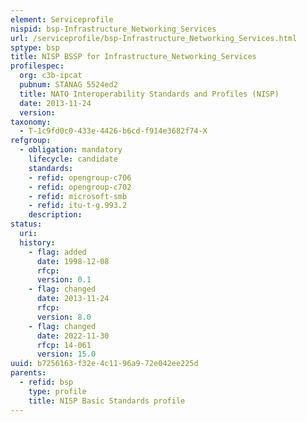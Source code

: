 ```yaml
---
element: Serviceprofile
nispid: bsp-Infrastructure_Networking_Services
url: /serviceprofile/bsp-Infrastructure_Networking_Services.html
sptype: bsp
title: NISP BSSP for Infrastructure_Networking_Services
profilespec:
  org: c3b-ipcat
  pubnum: STANAG 5524ed2
  title: NATO Interoperability Standards and Profiles (NISP)
  date: 2013-11-24
  version: 
taxonomy:
  - T-1c9fd0c0-433e-4426-b6cd-f914e3682f74-X
refgroup:
  - obligation: mandatory
    lifecycle: candidate
    standards: 
    - refid: opengroup-c706
    - refid: opengroup-c702
    - refid: microsoft-smb
    - refid: itu-t-g.993.2
    description: 
status:
  uri: 
  history: 
    - flag: added
      date: 1998-12-08
      rfcp: 
      version: 0.1
    - flag: changed
      date: 2013-11-24
      rfcp: 
      version: 8.0
    - flag: changed
      date: 2022-11-30
      rfcp: 14-061
      version: 15.0
uuid: b7256163-f32e-4c11-96a9-72e042ee225d
parents:
  - refid: bsp
    type: profile
    title: NISP Basic Standards profile
---
```

